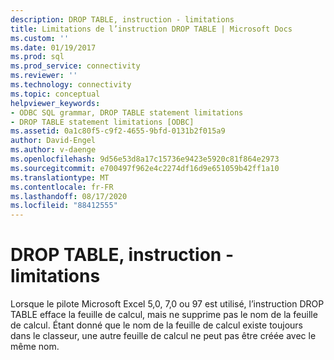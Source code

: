 ```yaml
---
description: DROP TABLE, instruction - limitations
title: Limitations de l’instruction DROP TABLE | Microsoft Docs
ms.custom: ''
ms.date: 01/19/2017
ms.prod: sql
ms.prod_service: connectivity
ms.reviewer: ''
ms.technology: connectivity
ms.topic: conceptual
helpviewer_keywords:
- ODBC SQL grammar, DROP TABLE statement limitations
- DROP TABLE statement limitations [ODBC]
ms.assetid: 0a1c80f5-c9f2-4655-9bfd-0131b2f015a9
author: David-Engel
ms.author: v-daenge
ms.openlocfilehash: 9d56e53d8a17c15736e9423e5920c81f864e2973
ms.sourcegitcommit: e700497f962e4c2274df16d9e651059b42ff1a10
ms.translationtype: MT
ms.contentlocale: fr-FR
ms.lasthandoff: 08/17/2020
ms.locfileid: "88412555"
---
```

# <a name="drop-table-statement-limitations"></a>DROP TABLE, instruction - limitations
Lorsque le pilote Microsoft Excel 5,0, 7,0 ou 97 est utilisé, l’instruction DROP TABLE efface la feuille de calcul, mais ne supprime pas le nom de la feuille de calcul. Étant donné que le nom de la feuille de calcul existe toujours dans le classeur, une autre feuille de calcul ne peut pas être créée avec le même nom.
